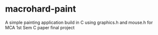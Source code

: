 # macrohard-paint
A simple painting application build in C using graphics.h and mouse.h for MCA 1st Sem C paper final project
